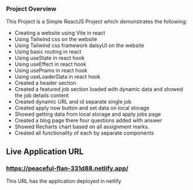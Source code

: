 ### Project Overview

This Project is a Simple ReactJS Project which demonstrates the following:

* Creating a website using Vite in react
* Using Tailwind css on the website
* Using Tailwind css framework daisyUI on the website
* Using basic routing in react
* Using useState in react hook
* Using useEffect in react hook
* Using usePrams in react hook
* Using useLoaderData in react hook
* Created a header section
* Created a featured job section loaded with dynamic data and showed the job details content
* Created dynamic URL and id separate single job
* Created apply now button and  set data on local storage 
* Showed getting data from local storage and apply jobs page 
* Created a blog page there four questions added with answer
* Showed Recharts chart based on all assignment marks.
* Created all functionality of each by separate components

## Live Application URL 

### https://peaceful-flan-331d88.netlify.app/
This URL has the application deployed in netlify